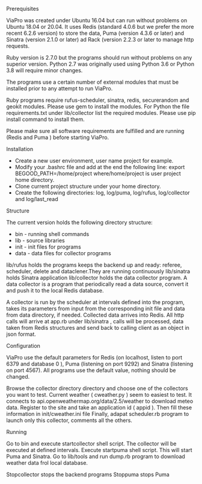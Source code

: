 Prerequisites

ViaPro was created under Ubuntu 16.04 but can run without problems on Ubuntu 18.04 or 20.04.
It uses Redis (standard 4.0.6 but we prefer the more recent 6.2.6 version) to store the data, Puma (version 4.3.6 or later) and Sinatra (version   2.1.0 or later)  ad Rack (version 2.2.3 or later to manage http requests.

Ruby version is 2.7.0 but the programs should run without problems on any superior version.
Python 2.7 was originally used using Python 3.6 or Python 3.8 will require minor changes.

The programs use a certain number of external modules that must be installed prior to any attempt to run ViaPro.

Ruby programs require rufus-scheduler, sinatra, redis, securerandom and geokit modules. Please use gem to install the modules.
For Python the file requirements.txt under lib/collector list the required modules. Please use pip install command to install them.
 
Please make sure all software requirements are fulfilled and are running (Redis and Puma ) before starting ViaPro.

Installation

- Create a new user environment, user name project for example.
- Modify your .bashrc file and add at the end the following line:
export BEGOOD_PATH=/home/project
where/home/project is user project home directory.
- Clone current project structure under your home directory.
- Create the following directories: log, log/puma, log/rufus, log/collector and log/last_read

Structure

The current version holds the following directory structure:
- bin - running shell commands
- lib - source libraries
- init - init files for programs
- data - data files for collector programs

lib/rufus holds the programs keeps the backend up and ready: referee, scheduler, delete and dataclener.They are running continuously
lib/sinatra holds Sinatra application
lib/collector holds the data collector program. A data collector is a program that periodically read a data source, convert it and push it to the local Redis database.

A collector is run by the scheduler at intervals defined into the program, takes its parameters from input from the corresponding init file and data from data directory, if needed. Collected data arrives into Redis.
All http calls will arrive at app.rb under lib/sinatra , calls will be processed, data taken from Redis structures and send back to  calling client as an object in json format.

Configuration

ViaPro use the default parameters for Redis (on localhost, listen to port 6379 and database 0 ), Puma (listening on port 9292) and Sinatra (listening on port 4567).
All programs use the default value, nothing should be changed.

Browse  the collector directory directory and choose one of the collectors you want to  test.
Current weather ( cweather.py ) seem to easiest to test. It connects to api.openweathermap.org/data/2.5/weather to  download meteo data. Register to the site and take an application id ( appid ). Then fill these information in init/cweather.ini file
Finally, adapat scheduler.rb program to launch only this collector, comments all the others.

Running

Go to bin and execute startcollector shell script. The collector will be executed at defined intervals.
Execute startpuma shell script. This will start Puma and Sinatra.
Go to lib/tools and run dump.rb program to download weather data frol local database.

Stopcollector stops the backend programs
Stoppuma stops Puma
  
